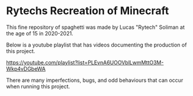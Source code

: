 # Rytechs Recreation of Minecraft
 This fine repository of spaghetti was made by Lucas "Rytech" Soliman at the age of 15 in 2020-2021.

Below is a youtube playlist that has videos documenting the production of this project.

https://youtube.com/playlist?list=PLEvnA6UOOVblLwmMttO3M-Wkp4vDGbeWA

There are many imperfections, bugs, and odd behaviours that can occur when running this project.
